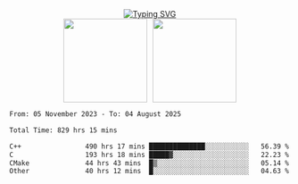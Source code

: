 <!--START_SECTION:console-->
<div align="center">
  <a href="https://git.io/typing-svg">
    <img src="https://readme-typing-svg.demolab.com/?lines=Hello+There+!;Happy+Coding+!&size=28&color=0F62FE&center=true&font=Fira+Code" alt="Typing SVG" />
  </a>
</div>
<!--END_SECTION:console-->

<div align="center" style="display: flex; justify-content: center; gap: 10px; flex-wrap: wrap;">
  <img 
    src="https://github-readme-stats.vercel.app/api?username=gotorion&hide_title=true&hide_border=true&show_icons=true&line_height=21&text_color=000&icon_color=000&bg_color=0,ea6161,ffc64d,fffc4d,52fa5a&theme=graywhite" 
    height="150"
  />
  <img 
    src="https://github-readme-stats.vercel.app/api/top-langs/?username=gotorion&hide_title=true&hide_border=true&layout=compact&langs_count=6&text_color=000&icon_color=fff&bg_color=0,52fa5a,4dfcff,c64dff&theme=graywhite" 
    height="150"
  />
</div>
<!--START_SECTION:waka-->

```txt
From: 05 November 2023 - To: 04 August 2025

Total Time: 829 hrs 15 mins

C++                490 hrs 17 mins ██████████████░░░░░░░░░░░   56.39 %
C                  193 hrs 18 mins █████▓░░░░░░░░░░░░░░░░░░░   22.23 %
CMake              44 hrs 43 mins  █▒░░░░░░░░░░░░░░░░░░░░░░░   05.14 %
Other              40 hrs 12 mins  █░░░░░░░░░░░░░░░░░░░░░░░░   04.63 %
```

<!--END_SECTION:waka-->
